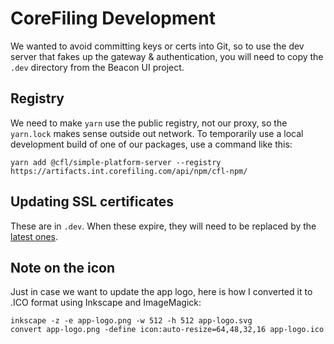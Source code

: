 CoreFiling Development
======================

We wanted to avoid committing keys or certs into Git, so to use the dev server that
fakes up the gateway & authentication, you will need to copy the `.dev` directory
from the Beacon UI project.


Registry
--------

We need to make `yarn` use the public registry, not our proxy, so the `yarn.lock`
makes sense outside out network. To temporarily use a local development build
of one of our packages, use a command like this:

```shell
yarn add @cfl/simple-platform-server --registry https://artifacts.int.corefiling.com/api/npm/cfl-npm/
```


Updating SSL certificates
-------------------------

These are in `.dev`. When these expire, they will need to be replaced by the [latest ones](https://wiki.int.corefiling.com/cfl/CflDotIo).



Note on the icon
----------------

Just in case we want to update the app logo, here is how I converted it to .ICO format using Inkscape and ImageMagick:

    inkscape -z -e app-logo.png -w 512 -h 512 app-logo.svg
    convert app-logo.png -define icon:auto-resize=64,48,32,16 app-logo.ico
